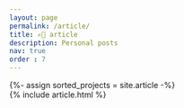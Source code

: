 ```yaml
---
layout: page
permalink: /article/
title: ✍🏻 article
description: Personal posts
nav: true
order : 7
---
```


<!-- pages/article.md -->
<div class="article">
  {%- assign sorted_projects = site.article  -%}
  <!-- Generate cards for each project -->
  <div class="row">
      {% include article.html %}
  </div>
